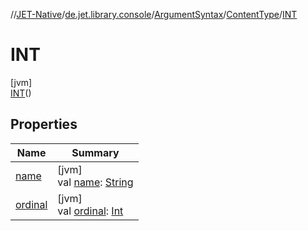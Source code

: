 //[JET-Native](../../../../../index.md)/[de.jet.library.console](../../../index.md)/[ArgumentSyntax](../../index.md)/[ContentType](../index.md)/[INT](index.md)

# INT

[jvm]\
[INT](index.md)()

## Properties

| Name | Summary |
|---|---|
| [name](../../../../de.jet.library.tool.timing.calendar/-display-time/-format/-t-i-c-k-s/index.md#-372974862%2FProperties%2F-1617893574) | [jvm]<br>val [name](../../../../de.jet.library.tool.timing.calendar/-display-time/-format/-t-i-c-k-s/index.md#-372974862%2FProperties%2F-1617893574): [String](https://kotlinlang.org/api/latest/jvm/stdlib/kotlin/-string/index.html) |
| [ordinal](../../../../de.jet.library.tool.timing.calendar/-display-time/-format/-t-i-c-k-s/index.md#-739389684%2FProperties%2F-1617893574) | [jvm]<br>val [ordinal](../../../../de.jet.library.tool.timing.calendar/-display-time/-format/-t-i-c-k-s/index.md#-739389684%2FProperties%2F-1617893574): [Int](https://kotlinlang.org/api/latest/jvm/stdlib/kotlin/-int/index.html) |
